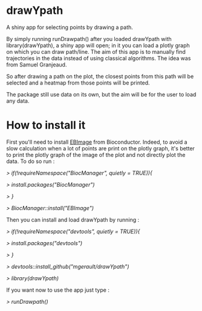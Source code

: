 # drawYpath
A shiny app for selecting points by drawing a path.

By simply running runDrawpath() after you loaded drawYpath with library(drawYpath), a shiny app will open; in it you can load a plotly graph
on which you can draw path/line.  The aim of this app is to manually find trajectories in the data instead of using classical algorithms.
The idea was from Samuel Granjeaud.

So after drawing a path on the plot, the closest points from this path will be selected and a heatmap from those points will be printed.

The package still use data on its own, but the aim will be for the user to load any data.

# How to install it
First you'll need to install [EBImage](https://bioconductor.org/packages/release/bioc/html/EBImage.html) from Bioconductor.
Indeed, to avoid a slow calculation when a lot of points are print on the plotly graph, it's better to print the plotly graph of the image of the plot and not
directly plot the data. To do so run : 

*> if(!requireNamespace("BiocManager", quietly = TRUE)){*

*> install.packages("BiocManager")*  

*> }*

*> BiocManager::install("EBImage")*  

Then you can install and load drawYpath by running : 

*> if(!requireNamespace("devtools", quietly = TRUE)){*

*> install.packages("devtools")*  

*> }*  

*> devtools::install_github("mgerault/drawYpath")*

*> library(drawYpath)*

If you want now to use the app just type :

*> runDrawpath()*
